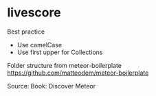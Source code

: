 livescore
=========

Best practice
* Use camelCase
* Use first upper for Collections

Folder structure from meteor-boilerplate
https://github.com/matteodem/meteor-boilerplate

Source:
Book: Discover Meteor